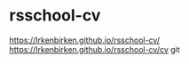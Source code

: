 # rsschool-cv

https://Irkenbirken.github.io/rsschool-cv/
https://Irkenbirken.github.io/rsschool-cv/cv
git
